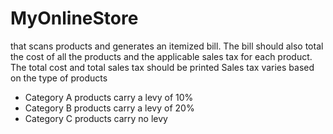 # MyOnlineStore
 that scans products and generates an itemized bill. The bill should also total the cost of all the products and the applicable sales tax for each product. 
The total cost and total sales tax should be printed Sales tax varies based on the type of products 
- Category A products carry a levy of 10% 
- Category B products carry a levy of 20% 
- Category C products carry no levy
